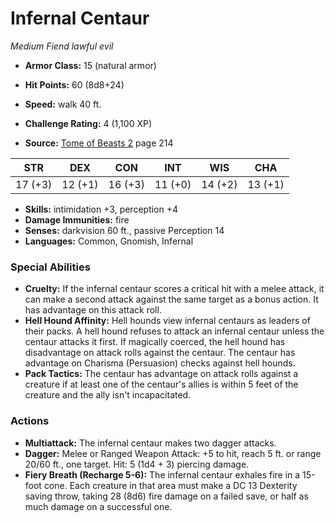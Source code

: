 # Infernal Centaur

*Medium* *Fiend* *lawful evil*

- **Armor Class:** 15 (natural armor)
- **Hit Points:** 60 (8d8+24)
- **Speed:** walk 40 ft.

- **Challenge Rating:** 4 (1,100 XP)
- **Source:** [Tome of Beasts 2](https://koboldpress.com/kpstore/product/tome-of-beasts-2-for-5th-edition) page 214

| STR | DEX | CON | INT | WIS | CHA |
| --- | --- | --- | --- | --- | --- |
| 17 (+3) | 12 (+1) | 16 (+3) | 11 (+0) | 14 (+2) | 13 (+1) |

- **Skills:** intimidation +3, perception +4
- **Damage Immunities:** fire
- **Senses:** darkvision 60 ft., passive Perception 14
- **Languages:** Common, Gnomish, Infernal

### Special Abilities

- **Cruelty:** If the infernal centaur scores a critical hit with a melee attack, it can make a second attack against the same target as a bonus action. It has advantage on this attack roll.
- **Hell Hound Affinity:** Hell hounds view infernal centaurs as leaders of their packs. A hell hound refuses to attack an infernal centaur unless the centaur attacks it first. If magically coerced, the hell hound has disadvantage on attack rolls against the centaur. The centaur has advantage on Charisma (Persuasion) checks against hell hounds.
- **Pack Tactics:** The centaur has advantage on attack rolls against a creature if at least one of the centaur's allies is within 5 feet of the creature and the ally isn't incapacitated.

### Actions

- **Multiattack:** The infernal centaur makes two dagger attacks.
- **Dagger:** Melee or Ranged Weapon Attack: +5 to hit, reach 5 ft. or range 20/60 ft., one target. Hit: 5 (1d4 + 3) piercing damage.
- **Fiery Breath (Recharge 5-6):** The infernal centaur exhales fire in a 15-foot cone. Each creature in that area must make a DC 13 Dexterity saving throw, taking 28 (8d6) fire damage on a failed save, or half as much damage on a successful one.


